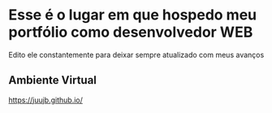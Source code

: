 # Esse é o lugar em que hospedo meu portfólio como desenvolvedor WEB
Edito ele constantemente para deixar sempre atualizado com meus avanços

## Ambiente Virtual

https://juujb.github.io/
